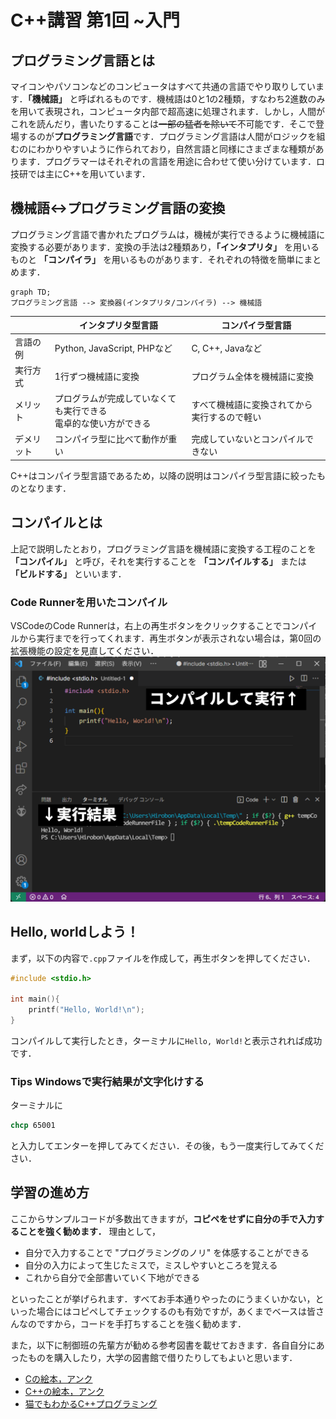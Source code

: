 # C++講習 第1回 ~入門
## プログラミング言語とは
マイコンやパソコンなどのコンピュータはすべて共通の言語でやり取りしています．**「機械語」** と呼ばれるものです．機械語は0と1の2種類，すなわち2進数のみを用いて表現され，コンピュータ内部で超高速に処理されます．しかし，人間がこれを読んだり，書いたりすることは~~一部の猛者を除いて~~不可能です．そこで登場するのが**プログラミング言語**です．プログラミング言語は人間がロジックを組むのにわかりやすいように作られており，自然言語と同様にさまざまな種類があります．プログラマーはそれぞれの言語を用途に合わせて使い分けています．ロ技研では主にC++を用いています．

## 機械語↔プログラミング言語の変換
プログラミング言語で書かれたプログラムは，機械が実行できるように機械語に変換する必要があります．変換の手法は2種類あり，**「インタプリタ」** を用いるものと **「コンパイラ」** を用いるものがあります．それぞれの特徴を簡単にまとめます．

```mermaid
graph TD;
プログラミング言語 --> 変換器(インタプリタ/コンパイラ) --> 機械語
```

|           |インタプリタ型言語         |コンパイラ型言語|
|---|---|---|
|言語の例   |Python, JavaScript, PHPなど|C, C++, Javaなど|
|実行方式   |1行ずつ機械語に変換        |プログラム全体を機械語に変換|
|メリット   |プログラムが完成していなくても実行できる<br>電卓的な使い方ができる|すべて機械語に変換されてから実行するので軽い|
|デメリット|コンパイラ型に比べて動作が重い|完成していないとコンパイルできない|

C++はコンパイラ型言語であるため，以降の説明はコンパイラ型言語に絞ったものとなります．

## コンパイルとは
上記で説明したとおり，プログラミング言語を機械語に変換する工程のことを **「コンパイル」** と呼び，それを実行することを **「コンパイルする」** または **「ビルドする」** といいます．
### Code Runnerを用いたコンパイル
VSCodeのCode Runnerは，右上の再生ボタンをクリックすることでコンパイルから実行までを行ってくれます．再生ボタンが表示されない場合は，第0回の拡張機能の設定を見直してください．
![fig4](img/fig04.png)

## Hello, worldしよう！
まず，以下の内容で`.cpp`ファイルを作成して，再生ボタンを押してください．

```cpp
#include <stdio.h>

int main(){
    printf("Hello, World!\n");
}
```
コンパイルして実行したとき，ターミナルに`Hello, World!`と表示されれば成功です．

### Tips Windowsで実行結果が文字化けする
ターミナルに
```bat
chcp 65001
```
と入力してエンターを押してみてください．その後，もう一度実行してみてください．

## 学習の進め方
ここからサンプルコードが多数出てきますが，**コピペをせずに自分の手で入力することを強く勧めます．** 理由として，
- 自分で入力することで "プログラミングのノリ" を体感することができる
- 自分の入力によって生じたミスで，ミスしやすいところを覚える
- これから自分で全部書いていく下地ができる

といったことが挙げられます．すべてお手本通りやったのにうまくいかない，といった場合にはコピペしてチェックするのも有効ですが，あくまでベースは皆さんなのですから，コードを手打ちすることを強く勧めます．

また，以下に制御班の先輩方が勧める参考図書を載せておきます．各自自分にあったものを購入したり，大学の図書館で借りたりしてもよいと思います．
- [Cの絵本，アンク](https://www.amazon.co.jp/dp/479815038X)
- [C++の絵本，アンク](https://www.amazon.co.jp/dp/4798151904)
- [猫でもわかるC++プログラミング](https://www.amazon.co.jp/dp/4797372796)